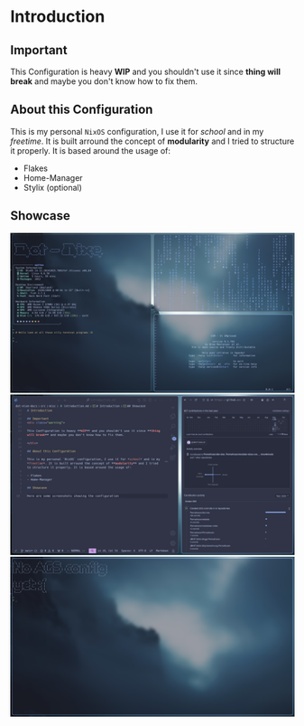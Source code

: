 # Introduction

## Important
<div class="warning">

This Configuration is heavy **WIP** and you shouldn't use it since **thing will break** and maybe you don't know how to fix them.

</div>

## About this Configuration

This is my personal `NixOS` configuration, I use it for *school* and in my *freetime*. It is built arround the concept of **modularity** and I tried to structure it properly. It is based around the usage of:

- Flakes
- Home-Manager
- Stylix (optional)

## Showcase
 ![Cli Programs](../media/cli-showcase.png)
 ![Vscode and Browser](../media/theme-showcase.png)
 ![Ags Coming Soon!](../media/no-ags-yet-showcase.png)